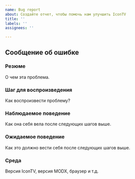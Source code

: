 ```yaml
---
name: Bug report
about: Создайте отчет, чтобы помочь нам улучшить IconTV
title: ''
labels: ''
assignees: ''

---
```


## Сообщение об ошибке

### Резюме

О чем эта проблема.

### Шаг для воспроизведения

Как воспроизвести проблему?

### Наблюдаемое поведение

Как она себя вела после следующих шагов выше.

### Ожидаемое поведение

Как это должно вести себя после следующих шагов выше.

### Среда

Версия IconTV, версия MODX, браузер и т.д.
